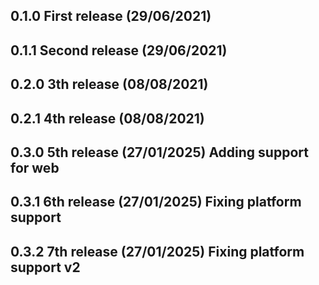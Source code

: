 <!-- Date Formatt (DD/MM/YYY) -->

## 0.1.0 First release (29/06/2021)

## 0.1.1 Second release (29/06/2021)

## 0.2.0 3th release (08/08/2021)

## 0.2.1 4th release (08/08/2021)

## 0.3.0 5th release (27/01/2025) Adding support for web

## 0.3.1 6th release (27/01/2025) Fixing platform support

## 0.3.2 7th release (27/01/2025) Fixing platform support v2
